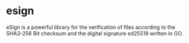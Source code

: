# esign
eSign is a powerful library for the verification of files according to the SHA3-256 Bit checksum and the digital signature ed25519 written in GO.
